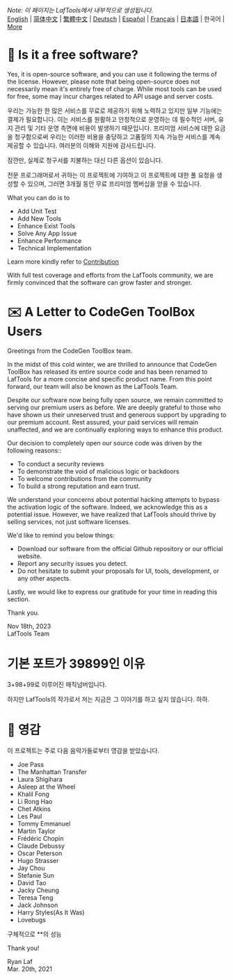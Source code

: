 <i>Note: 이 페이지는 LafTools에서 내부적으로 생성됩니다.</i> <br/> [English](/docs/en_US)  |  [简体中文](/docs/zh_CN)  |  [繁體中文](/docs/zh_HK)  |  [Deutsch](/docs/de)  |  [Español](/docs/es)  |  [Français](/docs/fr)  |  [日本語](/docs/ja)  |  한국어 | [More](/docs/) <br/>

# 🙋 Is it a free software?

Yes, it is open-source software, and you can use it following the terms of the license. However, please note that being open-source does not necessarily mean it's entirely free of charge. While most tools can be used for free, some may incur charges related to API usage and server costs.

우리는 가능한 한 많은 서비스를 무료로 제공하기 위해 노력하고 있지만 일부 기능에는 결제가 필요합니다. 이는 서비스를 원활하고 안정적으로 운영하는 데 필수적인 서버, 유지 관리 및 기타 운영 측면에 비용이 발생하기 때문입니다. 프리미엄 서비스에 대한 요금을 청구함으로써 우리는 이러한 비용을 충당하고 고품질의 지속 가능한 서비스를 계속 제공할 수 있습니다. 여러분의 이해와 지원에 감사드립니다.

잠깐만, 실제로 청구서를 지불하는 대신 다른 옵션이 있습니다.

전문 프로그래머로서 귀하는 이 프로젝트에 기여하고 이 프로젝트에 대한 풀 요청을 생성할 수 있으며, 그러면 3개월 동안 무료 프리미엄 멤버십을 얻을 수 있습니다.

What you can do is to

- Add Unit Test
- Add New Tools
- Enhance Exist Tools
- Solve Any App Issue
- Enhance Performance
- Technical Implementation

Learn more kindly refer to [Contribution](CONTRIBUTION.md)

With full test coverage and efforts from the LafTools community, we are firmly convinced that the software can grow faster and stronger.

# ✉️ A Letter to CodeGen ToolBox Users

Greetings from the CodeGen ToolBox team.

In the midst of this cold winter, we are thrilled to announce that CodeGen ToolBox has released its entire source code and has been renamed to LafTools for a more concise and specific product name. From this point forward, our team will also be known as the LafTools Team.

Despite our software now being fully open source, we remain committed to serving our premium users as before. We are deeply grateful to those who have shown us their unreserved trust and generous support by upgrading to our premium account. Rest assured, your paid services will remain unaffected, and we are continually exploring ways to enhance this product.

Our decision to completely open our source code was driven by the following reasons::

- To conduct a security reviews
- To demonstrate the void of malicious logic or backdoors
- To welcome contributions from the community
- To build a strong reputation and earn trust.

We understand your concerns about potential hacking attempts to bypass the activation logic of the software. Indeed, we acknowledge this as a potential issue. However, we have realized that LafTools should thrive by selling services, not just software licenses.

We'd like to remind you below things:

- Download our software from the official Github repository or our official website.
- Report any security issues you detect.
- Do not hesitate to submit your proposals for UI, tools, development, or any other aspects.

Lastly, we would like to express our gratitude for your time in reading this section.

Thank you.

Nov 18th, 2023  
LafTools Team

# 기본 포트가 39899인 이유

3+98+99로 이루어진 매직넘버입니다.

하지만 LafTools의 작가로서 저는 지금은 그 이야기를 하고 싶지 않습니다. 하하.

# 🎷 영감

이 프로젝트는 주로 다음 음악가들로부터 영감을 받았습니다.

- Joe Pass
- The Manhattan Transfer
- Laura Shigihara
- Asleep at the Wheel
- Khalil Fong
- Li Rong Hao
- Chet Atkins
- Les Paul
- Tommy Emmanuel
- Martin Taylor
- Frédéric Chopin
- Claude Debussy
- Oscar Peterson
- Hugo Strasser
- Jay Chou
- Stefanie Sun
- David Tao
- Jacky Cheung
- Teresa Teng
- Jack Johnson
- Harry Styles(As It Was)
- Lovebugs

구체적으로 **의 성능

Thank you!

Ryan Laf  
Mar. 20th, 2021
